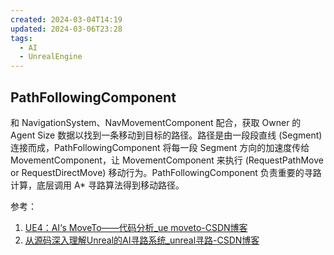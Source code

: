 ```yaml
---
created: 2024-03-04T14:19
updated: 2024-03-06T23:28
tags:
  - AI
  - UnrealEngine
---
```


## PathFollowingComponent

和 NavigationSystem、NavMovementComponent 配合，获取 Owner 的 Agent Size 数据以找到一条移动到目标的路径。路径是由一段段直线 (Segment) 连接而成，PathFollowingComponent 将每一段 Segment 方向的加速度传给 MovementComponent，让 MovementComponent 来执行 (RequestPathMove or RequestDirectMove) 移动行为。PathFollowingComponent 负责重要的寻路计算，底层调用 A* 寻路算法得到移动路径。

参考：
1. [UE4：AI‘s MoveTo——代码分析\_ue moveto-CSDN博客](https://blog.csdn.net/jk_chen_acmer/article/details/120130031)
2. [从源码深入理解Unreal的AI寻路系统\_unreal寻路-CSDN博客](https://blog.csdn.net/hacning/article/details/132146914)
